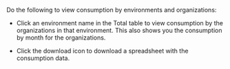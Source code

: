 
Do the following to view consumption by environments and organizations:

-   Click an environment name in the Total table to view consumption by the organizations in that environment. This also shows you the consumption by month for the organizations.

-   Click the download icon to download a spreadsheet with the consumption data.


